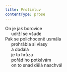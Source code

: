 ```yaml
---
title: Protimluv
contentType: prose
---
```


<section>

On je jak borovice  
     udrží se všude  
Pak se polichoceně usmála  
     prohrábla si vlasy  
     a dodala  
     je to hrůza  
     pořád ho potkávám  
     on to snad dělá naschvál

</section>
